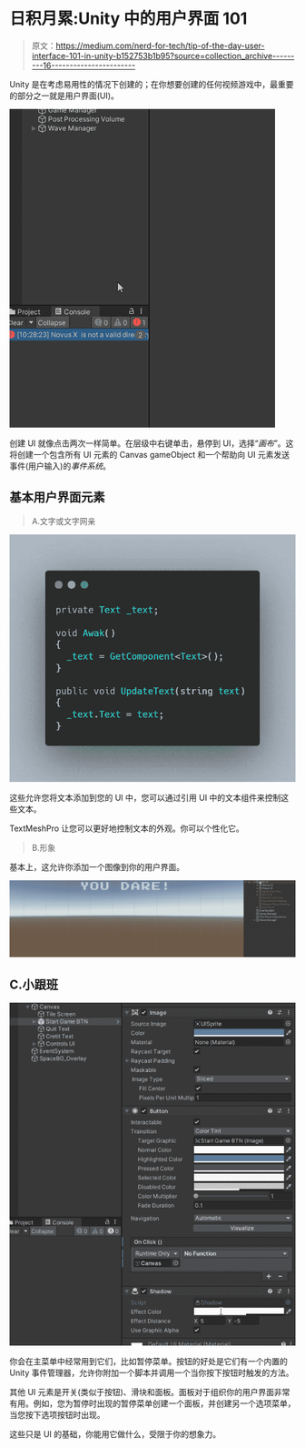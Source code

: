 # 日积月累:Unity 中的用户界面 101

> 原文：<https://medium.com/nerd-for-tech/tip-of-the-day-user-interface-101-in-unity-b152753b1b95?source=collection_archive---------16----------------------->

Unity 是在考虑易用性的情况下创建的；在你想要创建的任何视频游戏中，最重要的部分之一就是用户界面(UI)。

![](img/c61a7f43abf8a549b9aeaddce2b26106.png)

创建 UI 就像点击两次一样简单。在层级中右键单击，悬停到 UI，选择“*画布*”。这将创建一个包含所有 UI 元素的 Canvas gameObject 和一个帮助向 UI 元素发送事件(用户输入)的*事件系统*。

## 基本用户界面元素

> A.文字或文字网亲

![](img/e00a903b1a7c523c0d1af3ac2cf840eb.png)

这些允许您将文本添加到您的 UI 中，您可以通过引用 UI 中的文本组件来控制这些文本。

TextMeshPro 让您可以更好地控制文本的外观。你可以个性化它。

> B.形象

基本上，这允许你添加一个图像到你的用户界面。

![](img/1bbdc88e700bf860fa709450bfef1ed2.png)

## C.小跟班

![](img/ed88f9b455aaef992285610059ba0fd5.png)

你会在主菜单中经常用到它们，比如暂停菜单。按钮的好处是它们有一个内置的 Unity 事件管理器，允许你附加一个脚本并调用一个当你按下按钮时触发的方法。

其他 UI 元素是开关(类似于按钮)、滑块和面板。面板对于组织你的用户界面非常有用。例如，您为暂停时出现的暂停菜单创建一个面板，并创建另一个选项菜单，当您按下选项按钮时出现。

这些只是 UI 的基础，你能用它做什么，受限于你的想象力。